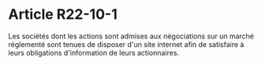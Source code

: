 # Article R22-10-1

<p>Les sociétés dont les actions sont admises aux négociations sur un marché réglementé sont tenues de disposer d'un site internet afin de satisfaire à leurs obligations d'information de leurs actionnaires.</p>